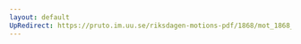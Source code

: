 ```yaml
---
layout: default
UpRedirect: https://pruto.im.uu.se/riksdagen-motions-pdf/1868/mot_1868__ak__33/mot_1868__ak__33-002.pdf
---
```

